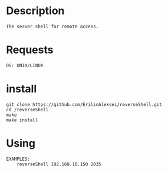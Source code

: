 Description
===========

	The server shell for remote access.

Requests
========
	OS: UNIX/LINUX

install
=======

	git clone https://github.com/ErilinAleksei/reverseShell.git
	cd /reverseShell	
	make
	make install

Using
=====

	EXAMPLES:
		reverseShell 192.168.10.150 2035
